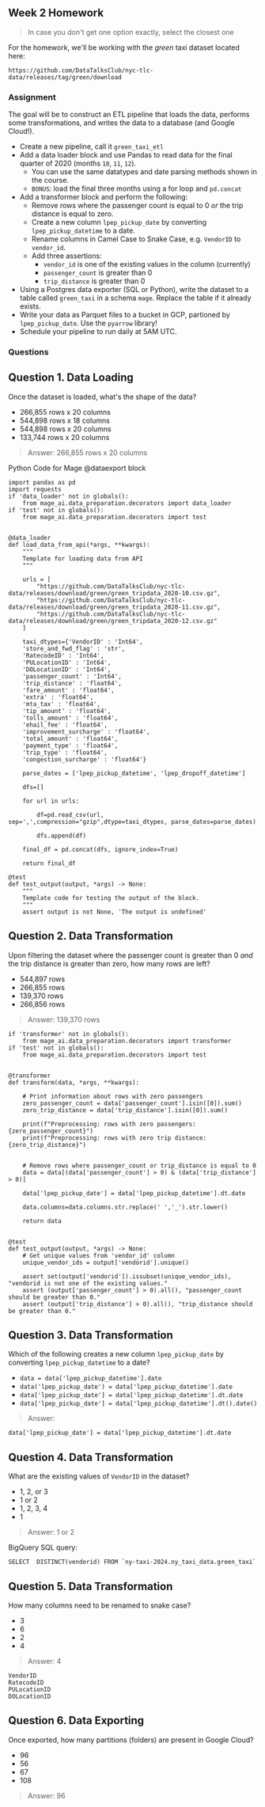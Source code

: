 ## Week 2 Homework

> In case you don't get one option exactly, select the closest one 

For the homework, we'll be working with the _green_ taxi dataset located here:

`https://github.com/DataTalksClub/nyc-tlc-data/releases/tag/green/download`

### Assignment

The goal will be to construct an ETL pipeline that loads the data, performs some transformations, and writes the data to a database (and Google Cloud!).

- Create a new pipeline, call it `green_taxi_etl`
- Add a data loader block and use Pandas to read data for the final quarter of 2020 (months `10`, `11`, `12`).
  - You can use the same datatypes and date parsing methods shown in the course.
  - `BONUS`: load the final three months using a for loop and `pd.concat`
- Add a transformer block and perform the following:
  - Remove rows where the passenger count is equal to 0 _or_ the trip distance is equal to zero.
  - Create a new column `lpep_pickup_date` by converting `lpep_pickup_datetime` to a date.
  - Rename columns in Camel Case to Snake Case, e.g. `VendorID` to `vendor_id`.
  - Add three assertions:
    - `vendor_id` is one of the existing values in the column (currently)
    - `passenger_count` is greater than 0
    - `trip_distance` is greater than 0
- Using a Postgres data exporter (SQL or Python), write the dataset to a table called `green_taxi` in a schema `mage`. Replace the table if it already exists.
- Write your data as Parquet files to a bucket in GCP, partioned by `lpep_pickup_date`. Use the `pyarrow` library!
- Schedule your pipeline to run daily at 5AM UTC.

### Questions

## Question 1. Data Loading

Once the dataset is loaded, what's the shape of the data?

* 266,855 rows x 20 columns
* 544,898 rows x 18 columns
* 544,898 rows x 20 columns
* 133,744 rows x 20 columns

>Answer: 266,855 rows x 20 columns

Python Code for Mage @dataexport block

```import io
import pandas as pd
import requests
if 'data_loader' not in globals():
    from mage_ai.data_preparation.decorators import data_loader
if 'test' not in globals():
    from mage_ai.data_preparation.decorators import test


@data_loader
def load_data_from_api(*args, **kwargs):
    """
    Template for loading data from API
    """

    urls = [
        "https://github.com/DataTalksClub/nyc-tlc-data/releases/download/green/green_tripdata_2020-10.csv.gz",
        "https://github.com/DataTalksClub/nyc-tlc-data/releases/download/green/green_tripdata_2020-11.csv.gz",
        "https://github.com/DataTalksClub/nyc-tlc-data/releases/download/green/green_tripdata_2020-12.csv.gz"
    ]

    taxi_dtypes={'VendorID' : 'Int64',
    'store_and_fwd_flag' : 'str',
    'RatecodeID' : 'Int64',
    'PULocationID' : 'Int64',
    'DOLocationID' : 'Int64',
    'passenger_count' : 'Int64',
    'trip_distance' : 'float64',
    'fare_amount' : 'float64',
    'extra' : 'float64',
    'mta_tax' : 'float64',
    'tip_amount' : 'float64',
    'tolls_amount' : 'float64',
    'ehail_fee' : 'float64',
    'improvement_surcharge' : 'float64',
    'total_amount' : 'float64',
    'payment_type' : 'float64',
    'trip_type' : 'float64',
    'congestion_surcharge' : 'float64'}

    parse_dates = ['lpep_pickup_datetime', 'lpep_dropoff_datetime']

    dfs=[]

    for url in urls:

        df=pd.read_csv(url, sep=',',compression="gzip",dtype=taxi_dtypes, parse_dates=parse_dates)

        dfs.append(df)
    
    final_df = pd.concat(dfs, ignore_index=True)

    return final_df

@test
def test_output(output, *args) -> None:
    """
    Template code for testing the output of the block.
    """
    assert output is not None, 'The output is undefined'

```

## Question 2. Data Transformation

Upon filtering the dataset where the passenger count is greater than 0 _and_ the trip distance is greater than zero, how many rows are left?

* 544,897 rows
* 266,855 rows
* 139,370 rows
* 266,856 rows

>Answer: 139,370 rows

```
if 'transformer' not in globals():
    from mage_ai.data_preparation.decorators import transformer
if 'test' not in globals():
    from mage_ai.data_preparation.decorators import test


@transformer
def transform(data, *args, **kwargs):

    # Print information about rows with zero passengers
    zero_passenger_count = data['passenger_count'].isin([0]).sum()
    zero_trip_distance = data['trip_distance'].isin([0]).sum()

    print(f"Preprocessing: rows with zero passengers: {zero_passenger_count}")
    print(f"Preprocessing: rows with zero trip distance: {zero_trip_distance}")


    # Remove rows where passenger_count or trip_distance is equal to 0
    data = data[(data['passenger_count'] > 0) & (data['trip_distance'] > 0)]

    data['lpep_pickup_date'] = data['lpep_pickup_datetime'].dt.date

    data.columns=data.columns.str.replace(' ','_').str.lower()
    
    return data


@test
def test_output(output, *args) -> None:
    # Get unique values from 'vendor_id' column
    unique_vendor_ids = output['vendorid'].unique()

    assert set(output['vendorid']).issubset(unique_vendor_ids), "vendorid is not one of the existing values."
    assert (output['passenger_count'] > 0).all(), "passenger_count should be greater than 0."
    assert (output['trip_distance'] > 0).all(), "trip_distance should be greater than 0."
```

## Question 3. Data Transformation

Which of the following creates a new column `lpep_pickup_date` by converting `lpep_pickup_datetime` to a date?

* `data = data['lpep_pickup_datetime'].date`
* `data('lpep_pickup_date') = data['lpep_pickup_datetime'].date`
* `data['lpep_pickup_date'] = data['lpep_pickup_datetime'].dt.date`
* `data['lpep_pickup_date'] = data['lpep_pickup_datetime'].dt().date()`

>Answer:
```
data['lpep_pickup_date'] = data['lpep_pickup_datetime'].dt.date
```

## Question 4. Data Transformation

What are the existing values of `VendorID` in the dataset?

* 1, 2, or 3
* 1 or 2
* 1, 2, 3, 4
* 1

>Answer: 1 or 2

BigQuery SQL query:

```
SELECT  DISTINCT(vendorid) FROM `ny-taxi-2024.ny_taxi_data.green_taxi`

```

## Question 5. Data Transformation

How many columns need to be renamed to snake case?

* 3
* 6
* 2
* 4

>Answer: 4

```
VendorID
RatecodeID
PULocationID
DOLocationID
```

## Question 6. Data Exporting

Once exported, how many partitions (folders) are present in Google Cloud?

* 96
* 56
* 67
* 108

>Answer: 96

